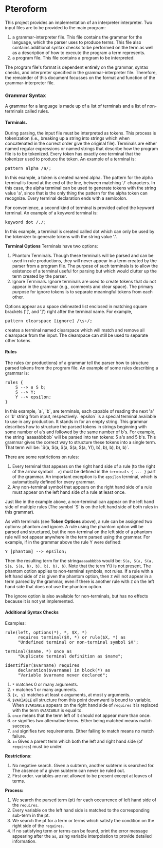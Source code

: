Pteroform
===

This project provides an implementation of an interpreter interpreter.
Two input files are to be provided to the main program:
1. a grammar-interpreter file.  This file contains the grammar for the language, which the parser uses to produce terms. 
This file also contains additional syntax checks to be performed on the term as well as a description of how to execute the program a term represents.
2. a program file.  This file contains a program to be interpreted.

The program file's format is dependent entirely on the grammar, syntax checks, and interpreter specified in the grammar-interpreter file.
Therefore, the remainder of this document focusses on the format and function of the grammar-interpreter file.

<h3>Grammar Syntax</h3>
A grammar for a language is made up of a list of terminals and a list of non-terminals called rules.

<h4>Terminals.</h4>
During parsing, the input file must be interpreted as tokens. 
This process is tokenization (i.e., breaking up a string into strings which when concatenated in the correct order give the original file).
Terminals are either named regular expressions or named strings that describe how the program file is to be tokenized.
Every token has exactly one terminal that the tokenizer used to produce the token.
An example of a terminal is:
<pre>pattern alpha /a/;</pre>
In this example, a token is created named alpha.
The pattern for the alpha terminal is found at the end of the line, between matching `/` characters.
In this case, the alpha terminal can be used to generate tokens with the string value 'a', since that is the only thing the pattern for the alpha token can recognize.
Every terminal declaration ends with a semicolon.

For convenience, a second kind of terminal is provided called the keyword terminal.
An example of a keyword terminal is:
<pre>keyword dot /./;</pre>
In this example, a terminal is created called dot which can only be used by the tokenizer to generate tokens with the string value '.'.

<b>Terminal Options</b>
Terminals have two options:
1. Phantom Terminals.
Though these terminals will be parsed and can be used in rule productions, they will never appear in a term created by the parser from a program file.
The purpose of such terminals is to allow the existence of a terminal useful for parsing but which would clutter up the term created by the parser.
2. Ignore Terminals.
Ignore terminals are used to create tokens that do not appear in the grammar (e.g., comments and clear space).
The primary purpose for ignore tokens is to separate meaningful tokens from each other.

Options appear as a space delineated list enclosed in matching square brackets ('[', and ']') right after the terminal name.
For example, 
<pre>pattern clearspace [ignore] /\s+/;</pre>
creates a terminal named clearspace which will match and remove all clearspace from the input.
The clearspace can still be used to separate other tokens.

<h4>Rules</h4>
The rules (or productions) of a grammar tell the parser how to structure parsed tokens from the program file.
An example of some rules describing a grammar is:
<pre>rules {
    S --> a S b;
    S --> Y;
    Y --> epsilon;
}
</pre>
In this example, `a`, `b`, are terminals, each capable of reading the next 'a' or 'b' string from input, respectively.
`epsilon` is a special terminal available to use in any production.
It stands in for an empty string.
This grammar describes how to structure the parsed tokens in strings beginning with some number of a's and followed by the same number of b's.
For example, the string `aaaaabbbbb` will be parsed into ten tokens: 5 a's and 5 b's.
This grammar gives the correct way to structure these tokens into a single term.
That term will be:
`S(a, S(a, S(a, S(a, S(a, Y(), b), b), b), b), b)`.

There are some restrictions on rules:
1. Every terminal that appears on the right hand side of a rule (to the right of the arrow symbol `-->`) must be defined in the `terminals { ... }` part of the grammar.
An important exception is the `epsilon` terminal, which is automatically defined for every grammar.
2. Any non-terminal symbol that appears on the right hand side of a rule must appear on the left hand side of a rule at least once.

Just like in the example above, a non-terminal can appear on the left hand side of multiple rules (The symbol 'S' is on the left hand side of both rules in this grammar).

As with terminals (see <b>Token Options</b> above), a rule can be assigned two options: phantom and ignore.
A rule using the phantom option will be parsed and structured, but the non-terminal on the left side of a phantom rule will not appear anywhere in the term parsed using the grammar.
For example, if in the grammar above the rule Y were defined:
<pre>Y [phantom] --> epsilon;</pre>
Then the resulting term for the string`aaaaabbbbb` would be:
`S(a, S(a, S(a, S(a, S(a, b), b), b), b), b)`.  Note that the term Y() is not present.
The phantom option applies to non-terminal symbols, not rules.
If a rule with a left hand side of `Z` is given the phantom option, then `Z` will not appear in a term parsed by the grammar, even if there is another rule with `Z` on the left hand side that does not use the phantom option.

The ignore option is also available for non-terminals, but has no effects because it is not yet implemented.
<h4>Additional Syntax Checks</h4>

Examples:
<pre>rule(left, options(*), *, $X, *) 
     requires terminal($X, *) or rule($X, *) as
     "Undefined terminal or non-terminal symbol $X";</pre>
     
<pre>terminal($name, *) once as
     "Duplicate terminal definition as $name";</pre>

<pre>
identifier($varname) requires 
     declaration($varname) in block(*) as
     "Variable $varname never declared";</pre>
     
1. `*` matches 0 or many arguments.
2. `+`  matches 1 or many arguments.
3. `{x, y}`  matches at least x arguments, at most y arguments.
4. `$VARIABLE` all structure from this point downward is bound to variable.
When `$VARIABLE` appears on the right hand side of `requires` it is replaced with the term `$VARIABLE` is equal to.
5. `once` means that the term left of it should not appear more than once.
6. `or` signifies two alternative terms.  Either being matched means match success.
7. `and` signifies two requirements.  Either failing to match means no match failure.
8. `in` Gives a parent term which both the left and right hand side (of `requires`) must be under.

<b>Restrictions:</b>
1. No negative search.
Given a subterm, another subterm is searched for.
The absence of a given subterm can never be ruled out.
2. First order.
variables are not allowed to be present except at leaves of terms.

<b>Process:</b>
1. We search the parsed term (pt) for each occurrence of left hand side of the `requires`.
2. Every variable on the left hand side is matched to the corresponding sub-term in the pt.
3. We search the pt for a term or terms which satisfy the condition on the right side of the `requires`.
4. If no satisfying term or terms can be found, print the error message appearing after the `as`, using variable interpolation to provide detailed information.

